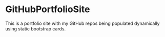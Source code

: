 # GitHubPortfolioSite
This is a portfolio site with my GitHub repos being populated dynamically using static bootstrap cards.
